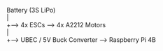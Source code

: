 Battery (3S LiPo) <br>
|<br>
+--> 4x ESCs --> 4x A2212 Motors<br>
|<br>
+--> UBEC / 5V Buck Converter --> Raspberry Pi 4B<br>

